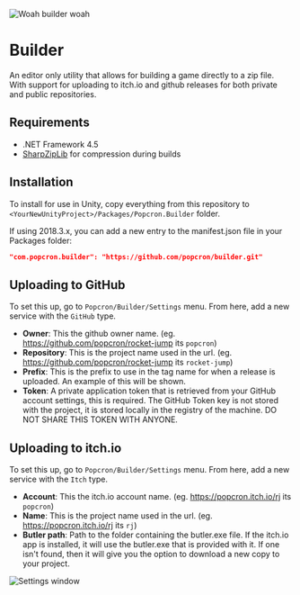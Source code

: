 ![Woah builder woah](https://cdn.discordapp.com/attachments/452940237363216415/529566642070618112/unknown.png)

# Builder
An editor only utility that allows for building a game directly to a zip file. With support for uploading to itch.io and github releases for both private and public repositories.

## Requirements
- .NET Framework 4.5
- [SharpZipLib](https://github.com/icsharpcode/SharpZipLib) for compression during builds

## Installation
To install for use in Unity, copy everything from this repository to `<YourNewUnityProject>/Packages/Popcron.Builder` folder.

If using 2018.3.x, you can add a new entry to the manifest.json file in your Packages folder:
```json
"com.popcron.builder": "https://github.com/popcron/builder.git"
```

## Uploading to GitHub
To set this up, go to `Popcron/Builder/Settings` menu. From here, add a new service with the `GitHub` type.
- **Owner**: This the github owner name. (eg. https://github.com/popcron/rocket-jump its `popcron`)
- **Repository**: This is the project name used in the url. (eg. https://github.com/popcron/rocket-jump its `rocket-jump`)
- **Prefix**: This is the prefix to use in the tag name for when a release is uploaded. An example of this will be shown.
- **Token**: A private application token that is retrieved from your GitHub account settings, this is required. The GitHub Token key is not stored with the project, it is stored locally in the registry of the machine. DO NOT SHARE THIS TOKEN WITH ANYONE.

## Uploading to itch.io
To set this up, go to `Popcron/Builder/Settings` menu. From here, add a new service with the `Itch` type.
- **Account**: This the itch.io account name. (eg. https://popcron.itch.io/rj its `popcron`)
- **Name**: This is the project name used in the url. (eg. https://popcron.itch.io/rj its `rj`)
- **Butler path**: Path to the folder containing the butler.exe file. If the itch.io app is installed, it will use the butler.exe that is provided with it. If one isn't found, then it will give you the option to download a new copy to your project.

![Settings window](https://cdn.discordapp.com/attachments/452940237363216415/529566234098794516/unknown.png)
